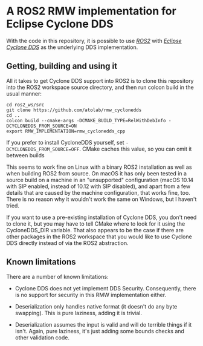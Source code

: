 # A ROS2 RMW implementation for Eclipse Cyclone DDS

With the code in this repository, it is possible to use [*ROS2*](https://index.ros.org/doc/ros2)
with [*Eclipse Cyclone DDS*](https://github.com/eclipse-cyclonedds/cyclonedds) as the underlying DDS
implementation.

## Getting, building and using it
   
All it takes to get Cyclone DDS support into ROS2 is to clone this repository into the ROS2 workspace
source directory, and then run colcon build in the usual manner:

    cd ros2_ws/src
    git clone https://github.com/atolab/rmw_cyclonedds
    cd ..
    colcon build --cmake-args -DCMAKE_BUILD_TYPE=RelWithDebInfo -DCYCLONEDDS_FROM_SOURCE=ON
    export RMW_IMPLEMENTATION=rmw_cyclonedds_cpp

If you prefer to install CycloneDDS yourself, set `-DCYCLONEDDS_FROM_SOURCE=OFF`. CMake caches this
value, so you can omit it between builds

This seems to work fine on Linux with a binary ROS2 installation as well as when building ROS2 from
source.  On macOS it has only been tested in a source build on a machine in an "unsupported"
configuration (macOS 10.14 with SIP enabled, instead of 10.12 with SIP disabled), and apart from a
few details that are caused by the machine configuration, that works fine, too.  There is no reason
why it wouldn't work the same on Windows, but I haven't tried.

If you want to use a pre-existing installation of Cyclone DDS, you don't need to clone it, but you
may have to tell CMake where to look for it using the CycloneDDS\_DIR variable.  That also appears
to be the case if there are other packages in the ROS2 workspace that you would like to use Cyclone
DDS directly instead of via the ROS2 abstraction.

## Known limitations

There are a number of known limitations:

* Cyclone DDS does not yet implement DDS Security.  Consequently, there is no support for security
  in this RMW implementation either.

* Deserialization only handles native format (it doesn't do any byte swapping).  This is pure
  laziness, adding it is trivial.
    
* Deserialization assumes the input is valid and will do terrible things if it isn't.  Again, pure
  laziness, it's just adding some bounds checks and other validation code.
